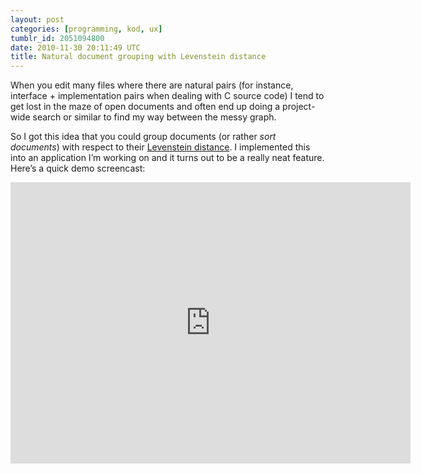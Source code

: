 ```yaml
---
layout: post
categories: [programming, kod, ux]
tumblr_id: 2051094800
date: 2010-11-30 20:11:49 UTC
title: Natural document grouping with Levenstein distance
---
```


<p>When you edit many files where there are natural pairs (for instance, interface + implementation pairs when dealing with C source code) I tend to get lost in the maze of open documents and often end up doing a project-wide search or similar to find my way between the messy graph.</p>

<p>So I got this idea that you could group documents (or rather <em>sort documents</em>) with respect to their <a href="http://en.wikipedia.org/wiki/Levenshtein_distance">Levenstein distance</a>. I implemented this into an application I&#8217;m working on and it turns out to be a really neat feature. Here&#8217;s a quick demo screencast:</p>

<iframe title="YouTube video player" class="youtube-player" type="text/html" width="640" height="450" src="http://www.youtube.com/embed/jHUp3sdKYJw?rel=0" frameborder="0"></iframe>